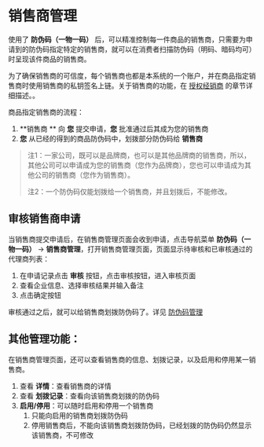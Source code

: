 # 销售商管理

使用了 **防伪码（一物一码）** 后，可以精准控制每一件商品的销售商，只需要为申请到的防伪码指定特定的销售商，就可以在消费者扫描防伪码（明码、暗码均可）时呈现该件商品的销售商。

为了确保销售商的可信度，每个销售商也都是本系统的一个账户，并在商品指定销售商时使用销售商的私钥签名上链。关于销售商的功能，在 [授权经销商](c5/c5-1/) 的章节详细描述。。

商品指定销售商的流程：

1. **销售商 ** 向 **您** 提交申请，**您** 批准通过后其成为您的销售商
2. **您** 从已经的得到的商品防伪码中，划拨部分防伪码给 **销售商**



> 注1：一家公司，既可以是品牌商，也可以是其他品牌商的销售商，所以，其他公司可以申请成为您的销售商（您作为品牌商），您也可以申请成为其他公司的销售商（您作为销售商）。
>
> 注2：一个防伪码仅能划拨给一个销售商，并且划拨后，不能修改。





## 审核销售商申请

当销售商提交申请后，在销售商管理页面会收到申请，点击导航菜单 **防伪码（一物一码）** → **销售商管理**，打开销售商管理页面，页面显示待审核和已审核通过的代理商列表：

1. 在申请记录点击 **审核** 按钮，点击审核按钮，进入审核页面
2. 查看企业信息、选择审核结果并输入备注
3. 点击确定按钮

审核通过之后，就可以给销售商划拨防伪码了。详见 [防伪码管理](c3/c3-3/c3-3-2)



## 其他管理功能：

在销售商管理页面，还可以查看销售商的信息、划拨记录，以及启用和停用某一销售商。

1. 查看 **详情**：查看销售商的详情
2. 查看 **划拨记录**：查看向该销售商划拨的防伪码
3. **启用/停用**：可以随时启用和停用一个销售商
   1. 只能向启用的销售商划拨防伪码
   2. 停用销售商后，不能向该销售商划拨防伪码，已经划拨的防伪码仍然显示该销售商，不可修改

